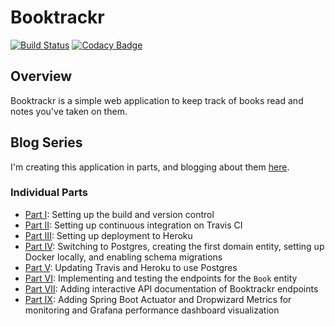 # Booktrackr

[![Build Status](https://travis-ci.org/rpmartz/booktrackr.svg?branch=master)](https://travis-ci.org/rpmartz/booktrackr)
[![Codacy Badge](https://api.codacy.com/project/badge/Grade/7af28710cc684d29be9015fb8edfd415)](https://www.codacy.com/app/martzrp/booktrackr)

## Overview

Booktrackr is a simple web application to keep track of books read and notes you've taken on them.

## Blog Series

I'm creating this application in parts, and blogging about them [here](https://ryanpmartz.com).

### Individual Parts

* [Part I](https://ryanpmartz.com/booktrackr-getting-started): Setting up the build and version control
* [Part II](https://ryanpmartz.com/booktrackr-part-02-continuous-integration): Setting up continuous integration on Travis CI
* [Part III](https://ryanpmartz.com/booktrackr-part-03-first-deployment): Setting up deployment to Heroku
* [Part IV](https://ryanpmartz.com/booktrackr-part-04-users-migrations): Switching to Postgres, creating the first domain entity, setting up Docker locally, and enabling schema migrations
* [Part V](https://ryanpmartz.com/booktrackr-part-05-heroku-postgres-travis): Updating Travis and Heroku to use Postgres
* [Part VI](http://ryanpmartz.com/booktrackr-part-06-book-endpoints): Implementing and testing the endpoints for the `Book` entity
* [Part VII](https://ryanpmartz.com/booktrackr-part-07-api-docs): Adding interactive API documentation of Booktrackr endpoints
* [Part IX](https://ryanpmartz.com/booktrackr-part-08-monitoring): Adding Spring Boot Actuator and Dropwizard Metrics for monitoring and Grafana performance dashboard visualization
